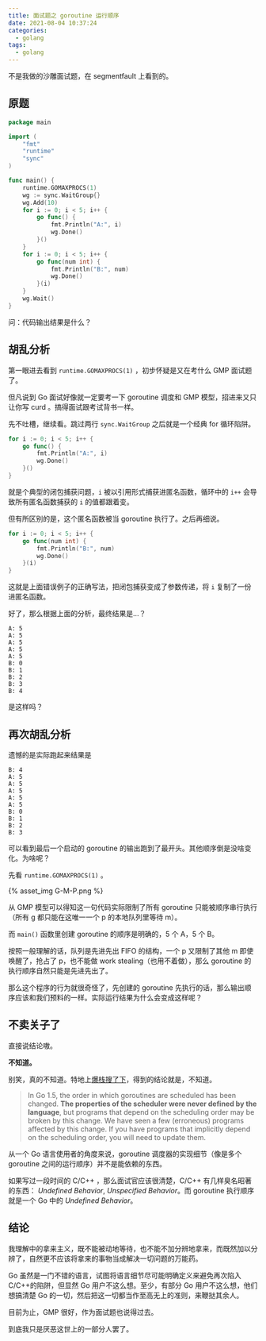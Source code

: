 ```yaml
---
title: 面试题之 goroutine 运行顺序
date: 2021-08-04 10:37:24
categories:
  - golang
tags:
  - golang
---
```


不是我做的沙雕面试题，在 segmentfault 上看到的。

<!-- more -->

## 原题

```go
package main

import (
    "fmt"
    "runtime"
    "sync"
)

func main() {
    runtime.GOMAXPROCS(1)
    wg := sync.WaitGroup{}
    wg.Add(10)
    for i := 0; i < 5; i++ {
        go func() {
            fmt.Println("A:", i)
            wg.Done()
        }()
    }
    for i := 0; i < 5; i++ {
        go func(num int) {
            fmt.Println("B:", num)
            wg.Done()
        }(i)
    }
    wg.Wait()
}
```

问：代码输出结果是什么？

## 胡乱分析

第一眼进去看到 `runtime.GOMAXPROCS(1)` ，初步怀疑是又在考什么 GMP 面试题了。

但凡说到 Go 面试好像就一定要考一下 goroutine 调度和 GMP 模型，招进来又只让你写 curd 。搞得面试跟考试背书一样。

先不吐槽，继续看。跳过两行 `sync.WaitGroup` 之后就是一个经典 for 循环陷阱。

```go
for i := 0; i < 5; i++ {
    go func() {
        fmt.Println("A:", i)
        wg.Done()
    }()
}
```

就是个典型的闭包捕获问题，`i` 被以引用形式捕获进匿名函数，循环中的 `i++` 会导致所有匿名函数捕获的 `i` 的值都跟着变。

但有所区别的是，这个匿名函数被当 goroutine 执行了。之后再细说。

```go
for i := 0; i < 5; i++ {
    go func(num int) {
        fmt.Println("B:", num)
        wg.Done()
    }(i)
}
```

这就是上面错误例子的正确写法，把闭包捕获变成了参数传递，将 `i` 复制了一份进匿名函数。

好了，那么根据上面的分析，最终结果是...？

```text
A: 5
A: 5
A: 5
A: 5
A: 5
B: 0
B: 1
B: 2
B: 3
B: 4
```

是这样吗？

## 再次胡乱分析

遗憾的是实际跑起来结果是

```text
B: 4
A: 5
A: 5
A: 5
A: 5
A: 5
B: 0
B: 1
B: 2
B: 3
```

可以看到最后一个启动的 goroutine 的输出跑到了最开头。其他顺序倒是没啥变化。为啥呢？

先看 `runtime.GOMAXPROCS(1)` 。

{% asset_img G-M-P.png %}

从 GMP 模型可以得知这一句代码实际限制了所有 goroutine 只能被顺序串行执行（所有 g 都只能在这唯一一个 p 的本地队列里等待 m）。

而 `main()` 函数里创建 goroutine 的顺序是明确的，5 个 A，5 个 B。

按照一般理解的话，队列是先进先出 FIFO 的结构，一个 p 又限制了其他 m 即使唤醒了，抢占了 p，也不能做 work stealing（也用不着做），那么 goroutine 的执行顺序自然只能是先进先出了。

那么这个程序的行为就很奇怪了，先创建的 goroutine 先执行的话，那么输出顺序应该和我们预料的一样。实际运行结果为什么会变成这样呢？

## 不卖关子了

直接说结论嗷。

**不知道。**

别笑，真的不知道。特地上[爆栈搜了下](https://stackoverflow.com/questions/35153010/goroutines-always-execute-last-in-first-out)，得到的结论就是，不知道。

> In Go 1.5, the order in which goroutines are scheduled has been changed. **The properties of the scheduler were never defined by the language**, but programs that depend on the scheduling order may be broken by this change. We have seen a few (erroneous) programs affected by this change. If you have programs that implicitly depend on the scheduling order, you will need to update them.

从一个 Go 语言使用者的角度来说，goroutine 调度器的实现细节（像是多个 goroutine 之间的运行顺序）并不是能依赖的东西。

如果写过一段时间的 C/C++ ，那么面试官应该很清楚，C/C++ 有几样臭名昭著的东西： _Undefined Behavior_, _Unspecified Behavior_。而 goroutine 执行顺序就是一个 Go 中的 _Undefined Behavior_。

## 结论

我理解中的拿来主义，既不能被动地等待，也不能不加分辨地拿来，而既然加以分辨了，自然更不应该将拿来的事物当成解决一切问题的万能药。

Go 虽然是一门不错的语言，试图将语言细节尽可能明确定义来避免再次陷入 C/C++的陷阱，但显然 Go 用户不这么想。至少，有部分 Go 用户不这么想，他们想搞清楚 Go 的一切，然后把这一切都当作至高无上的准则，来鞭挞其余人。

目前为止，GMP 很好，作为面试题也说得过去。

到底我只是厌恶这世上的一部分人罢了。
